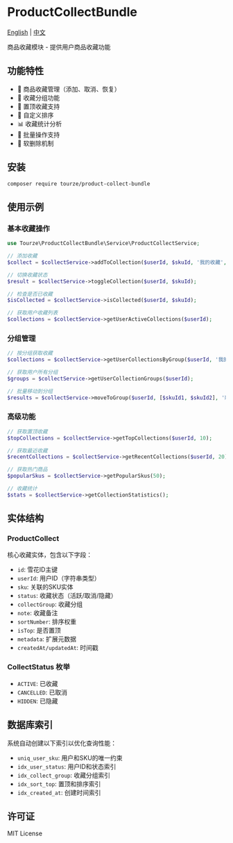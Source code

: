 # ProductCollectBundle

[English](README.md) | [中文](README.zh-CN.md)

商品收藏模块 - 提供用户商品收藏功能

## 功能特性

- 🔖 商品收藏管理（添加、取消、恢复）
- 📁 收藏分组功能
- 📌 置顶收藏支持
- 🔢 自定义排序
- 📊 收藏统计分析
- 🚀 批量操作支持
- 💾 软删除机制

## 安装

```bash
composer require tourze/product-collect-bundle
```

## 使用示例

### 基本收藏操作

```php
use Tourze\ProductCollectBundle\Service\ProductCollectService;

// 添加收藏
$collect = $collectService->addToCollection($userId, $skuId, '我的收藏', '备注信息');

// 切换收藏状态
$result = $collectService->toggleCollection($userId, $skuId);

// 检查是否已收藏
$isCollected = $collectService->isCollected($userId, $skuId);

// 获取用户收藏列表
$collections = $collectService->getUserActiveCollections($userId);
```

### 分组管理

```php
// 按分组获取收藏
$collections = $collectService->getUserCollectionsByGroup($userId, '我的最爱');

// 获取用户所有分组
$groups = $collectService->getUserCollectionGroups($userId);

// 批量移动到分组
$results = $collectService->moveToGroup($userId, [$skuId1, $skuId2], '新分组');
```

### 高级功能

```php
// 获取置顶收藏
$topCollections = $collectService->getTopCollections($userId, 10);

// 获取最近收藏
$recentCollections = $collectService->getRecentCollections($userId, 20);

// 获取热门商品
$popularSkus = $collectService->getPopularSkus(50);

// 收藏统计
$stats = $collectService->getCollectionStatistics();
```

## 实体结构

### ProductCollect

核心收藏实体，包含以下字段：

- `id`: 雪花ID主键
- `userId`: 用户ID（字符串类型）
- `sku`: 关联的SKU实体
- `status`: 收藏状态（活跃/取消/隐藏）
- `collectGroup`: 收藏分组
- `note`: 收藏备注
- `sortNumber`: 排序权重
- `isTop`: 是否置顶
- `metadata`: 扩展元数据
- `createdAt/updatedAt`: 时间戳

### CollectStatus 枚举

- `ACTIVE`: 已收藏
- `CANCELLED`: 已取消
- `HIDDEN`: 已隐藏

## 数据库索引

系统自动创建以下索引以优化查询性能：

- `uniq_user_sku`: 用户和SKU的唯一约束
- `idx_user_status`: 用户ID和状态索引
- `idx_collect_group`: 收藏分组索引
- `idx_sort_top`: 置顶和排序索引
- `idx_created_at`: 创建时间索引

## 许可证

MIT License
